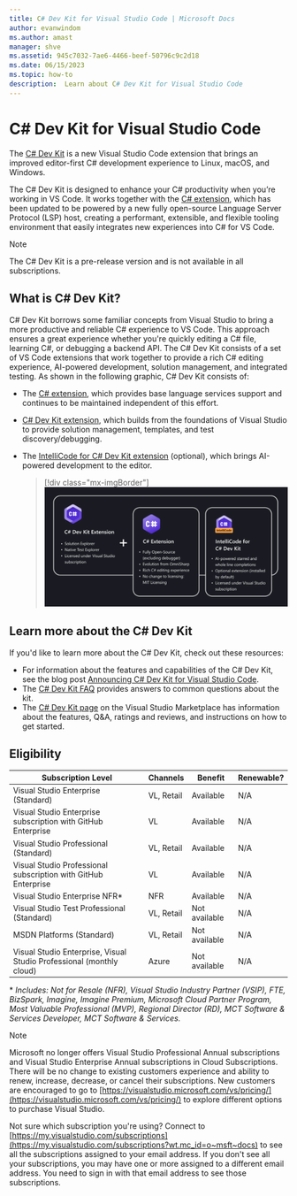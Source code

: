 ```yaml
---
title: C# Dev Kit for Visual Studio Code | Microsoft Docs
author: evanwindom
ms.author: amast
manager: shve
ms.assetid: 945c7032-7ae6-4466-beef-50796c9c2d18
ms.date: 06/15/2023
ms.topic: how-to
description:  Learn about C# Dev Kit for Visual Studio Code
---
```


# C# Dev Kit for Visual Studio Code

The [C# Dev Kit](https://marketplace.visualstudio.com/items?itemName=ms-dotnettools.csdevkit) is a new Visual Studio Code extension that brings an improved editor-first C# development experience to Linux, macOS, and Windows.

The C# Dev Kit is designed to enhance your C# productivity when you’re working in VS Code. It works together with the [C# extension](https://marketplace.visualstudio.com/items?itemName=ms-dotnettools.csharp), which has been updated to be powered by a new fully open-source Language Server Protocol (LSP) host, creating a performant, extensible, and flexible tooling environment that easily integrates new experiences into C# for VS Code. 

> [!NOTE]
> The C# Dev Kit is a pre-release version and is not available in all subscriptions. 

## What is C# Dev Kit?

C# Dev Kit borrows some familiar concepts from Visual Studio to bring a more productive and reliable C# experience to VS Code. This approach ensures a great experience whether you're quickly editing a C# file, learning C#, or debugging a backend API. The C# Dev Kit consists of a set of VS Code extensions that work together to provide a rich C# editing experience, AI-powered development, solution management, and integrated testing. As shown in the following graphic, C# Dev Kit consists of:

+ The [C# extension](https://marketplace.visualstudio.com/items?itemName=ms-dotnettools.csharp), which provides base language services support and continues to be maintained independent of this effort.
+ [C# Dev Kit extension](https://marketplace.visualstudio.com/items?itemName=ms-dotnettools.csdevkit), which builds from the foundations of Visual Studio to provide solution management, templates, and test discovery/debugging.
+ The [IntelliCode for C# Dev Kit extension](https://marketplace.visualstudio.com/items?itemName=ms-dotnettools.vscodeintellicode-csharp) (optional), which brings AI-powered development to the editor.

   > [!div class="mx-imgBorder"]
   > ![Screenshot showing the C# Dev Kit extension relationship.](_img/vs-c-sharp-dev-kit/extension-relationship.png "Screenshot showing the C# Dev Kit extension relationship")

## Learn more about the C# Dev Kit
If you'd like to learn more about the C# Dev Kit, check out these resources:
+ For information about the features and capabilities of the C# Dev Kit, see the blog post [Announcing C# Dev Kit for Visual Studio Code](https://devblogs.microsoft.com/visualstudio/announcing-csharp-dev-kit-for-visual-studio-code/).
+ The [C# Dev Kit FAQ](https://code.visualstudio.com/docs/csharp/cs-dev-kit-faq#_who-can-use-c-dev-kit) provides answers to common questions about the kit.  
+ The [C# Dev Kit page](https://marketplace.visualstudio.com/items?itemName=ms-dotnettools.csdevkit) on the Visual Studio Marketplace has information about the features, Q&A, ratings and reviews, and instructions on how to get started. 


## Eligibility

| Subscription Level  |  Channels  | Benefit  | Renewable?    |
|---------------------|------------|----------|---------------|
| Visual Studio Enterprise (Standard)   | VL, Retail| Available |  N/A  |
| Visual Studio Enterprise subscription with GitHub Enterprise   | VL | Available |  N/A |
| Visual Studio Professional (Standard) | VL, Retail      | Available |  N/A  |
| Visual Studio Professional subscription with GitHub Enterprise | VL | Available |  N/A |
| Visual Studio Enterprise NFR\* | NFR | Available | N/A |
| Visual Studio Test Professional (Standard) | VL, Retail | Not available  |  N/A  |
| MSDN Platforms (Standard) | VL, Retail | Not available  |  N/A  |
| Visual Studio Enterprise, Visual Studio Professional (monthly cloud) | Azure | Not available | N/A |


\* *Includes:  Not for Resale (NFR), Visual Studio Industry Partner (VSIP), FTE, BizSpark, Imagine, Imagine Premium, Microsoft Cloud Partner Program, Most Valuable Professional (MVP), Regional Director (RD), MCT Software & Services Developer, MCT Software & Services.*

> [!NOTE]
> Microsoft no longer offers Visual Studio Professional Annual subscriptions and Visual Studio Enterprise Annual subscriptions in Cloud Subscriptions. There will be no change to existing customers experience and ability to renew, increase, decrease, or cancel their subscriptions. New customers are encouraged to go to [https://visualstudio.microsoft.com/vs/pricing/](https://visualstudio.microsoft.com/vs/pricing/) to explore different options to purchase Visual Studio.

Not sure which subscription you're using?  Connect to [https://my.visualstudio.com/subscriptions](https://my.visualstudio.com/subscriptions?wt.mc_id=o~msft~docs) to see all the subscriptions assigned to your email address. If you don't see all your subscriptions, you may have one or more assigned to a different email address.  You need to sign in with that email address to see those subscriptions.